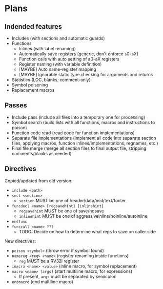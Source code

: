 ﻿# Plans

## Indended features

- Includes (with sections and automatic guards)
- Functions
  - Inlines (with label renaming)
  - Automatically save registers (generic, don't enforce s0-sX)
  - Function calls with auto setting of a0-aX registers
  - Register naming (with variable definition)
  - [MAYBE] Auto name-register mapping
  - [MAYBE] Ignorable static type checking for arguments and returns
- Statistics (LOC, blanks, comment-only)
- Symbol poisoning
- Replacement macros

## Passes

- Include pass (include all files into a temporary one for processing)
- Symbol search (build lists with all functions, macros and instructions to poison)
- Function code read (read code for function implementations)
- Separate file implementations (implement all code into separate section files, applying macros, function inlines/implementations, regnames, etc.)
- Final file merge (merge all section files to final output file, stripping comments/blanks as needed)

## Directives

Copied/updated from old version:

- `include <path>`
- `sect <section>`
  - `section` MUST be one of header/data/mid/text/footer
- `funcdecl <name> [regsavehint] [inlinehint]`
  - `regsavehint` MUST be one of save/nosave
  - `inlinehint` MUST be one of aggressiveinline/noinline/autoinline
- `endfunc`
- `funccall <name> ???`
  - TODO: Decide on how to determine what regs to save on caller side

New directives:

- `poison <symbol>` (throw error if symbol found)
- `namereg <reg> <name>` (register renaming inside functions)
  - `reg` MUST be a RV32I register
- `imacro <name> <value>` (inline macro, for symbol replacement)
- `macro <name> [args]` (start multiline macro, for expressions)
  - If present, `args` must be separated by semicolon
- `endmacro` (end multiline macro)